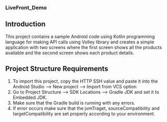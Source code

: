 ### LiveFront_Demo
## Introduction

This project contains a sample Android code using Kotlin programming language for making API calls using Volley library and creates a simple application with two screens where the first screen shows all the products available and the second screen shows each product details.

## Project Structure Requirements
1. To import this project, copy the HTTP SSH value and paste it into the Android Studio --> New project --> Import from VCS option 
2. Go to Project Structure --> SDK Locations --> Gradle JDK and set it to Embedded JDK.
3. Make sure that the Gradle build is running with any errors. 
4. If error occurs make sure that the jvmTraget, sourceCompatibility and targetCompatibility are set properly according to your environment.  
